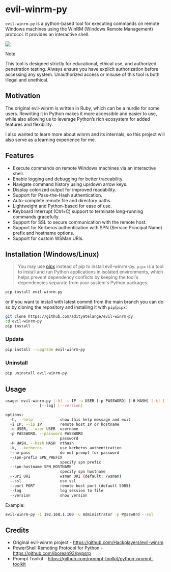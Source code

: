 # evil-winrm-py

`evil-winrm-py` is a python-based tool for executing commands on remote Windows machines using the WinRM (Windows Remote Management) protocol. It provides an interactive shell.

![](https://raw.githubusercontent.com/adityatelange/evil-winrm-py/refs/tags/v0.0.5/assets/terminal.png)

> [!NOTE]
> This tool is designed strictly for educational, ethical use, and authorized penetration testing. Always ensure you have explicit authorization before accessing any system. Unauthorized access or misuse of this tool is both illegal and unethical.

## Motivation

The original evil-winrm is written in Ruby, which can be a hurdle for some users. Rewriting it in Python makes it more accessible and easier to use, while also allowing us to leverage Python’s rich ecosystem for added features and flexibility.

I also wanted to learn more about winrm and its internals, so this project will also serve as a learning experience for me.

## Features

- Execute commands on remote Windows machines via an interactive shell.
- Enable logging and debugging for better traceability.
- Navigate command history using up/down arrow keys.
- Display colorized output for improved readability.
- Support for Pass-the-Hash authentication.
- Auto-complete remote file and directory paths.
- Lightweight and Python-based for ease of use.
- Keyboard Interrupt (Ctrl+C) support to terminate long-running commands gracefully.
- Support for SSL to secure communication with the remote host.
- Support for Kerberos authentication with SPN (Service Principal Name) prefix and hostname options.
- Support for custom WSMan URIs.

## Installation (Windows/Linux)

> You may use [pipx](https://pipx.pypa.io/stable/) instead of pip to install evil-winrm-py. `pipx` is a tool to install and run Python applications in isolated environments, which helps prevent dependency conflicts by keeping the tool's dependencies separate from your system's Python packages.

```bash
pip install evil-winrm-py
```

or if you want to install with latest commit from the main branch you can do so by cloning the repository and installing it with `pip`/`pipx`:

```bash
git clone https://github.com/adityatelange/evil-winrm-py
cd evil-winrm-py
pip install .
```

### Update

```bash
pip install --upgrade evil-winrm-py
```

### Uninstall

```bash
pip uninstall evil-winrm-py
```

## Usage

```bash
usage: evil-winrm-py [-h] -i IP -u USER [-p PASSWORD] [-H HASH] [-k] [--no-pass] [--spn-prefix SPN_PREFIX] [--spn-hostname SPN_HOSTNAME] [--uri URI] [--ssl] [--port PORT]
               [--log] [--version]

options:
  -h, --help            show this help message and exit
  -i IP, --ip IP        remote host IP or hostname
  -u USER, --user USER  username
  -p PASSWORD, --password PASSWORD
                        password
  -H HASH, --hash HASH  nthash
  -k, --kerberos        use kerberos authentication
  --no-pass             do not prompt for password
  --spn-prefix SPN_PREFIX
                        specify spn prefix
  --spn-hostname SPN_HOSTNAME
                        specify spn hostname
  --uri URI             wsman URI (default: /wsman)
  --ssl                 use ssl
  --port PORT           remote host port (default 5985)
  --log                 log session to file
  --version             show version
```

Example:

```bash
evil-winrm-py -i 192.168.1.100 -u Administrator -p P@ssw0rd --ssl
```

## Credits

- Original evil-winrm project - https://github.com/Hackplayers/evil-winrm
- PowerShell Remoting Protocol for Python - https://github.com/jborean93/pypsrp
- Prompt Toolkit - https://github.com/prompt-toolkit/python-prompt-toolkit
